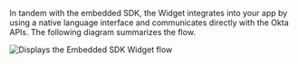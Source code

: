 In tandem with the embedded SDK, the Widget integrates into your app by using a native language interface and communicates directly with the Okta APIs. The following diagram summarizes the flow.

<div class="three-quarter">

![Displays the Embedded SDK Widget flow](/img/oie-embedded-sdk/embedded-widget-overview.png)

</div>
